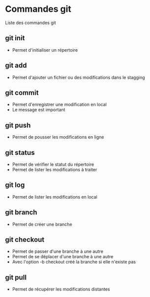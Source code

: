 # Commandes git

Liste des commandes git

## git init
- Permet d'initialiser un répertoire

## git add
- Permet d'ajouter un fichier ou des modifications dans le stagging

## git commit
- Permet d'enregistrer une modification en local
- Le message est important

## git push
- Permet de pousser les modifications en ligne

## git status 
- Permet de vérifier le statut du répertoire
- Permet de lister les modifications à traiter

## git log
- Permet de lister les modifications en local

## git branch
- Permet de créer une branche

## git checkout
- Permet de passer d'une branche à une autre
- Permet de se déplacer d'une branche à une autre
- Avec l'option -b checkout créé la branche si elle n'existe pas

## git pull 
- Permet de récupérer les modifications distantes